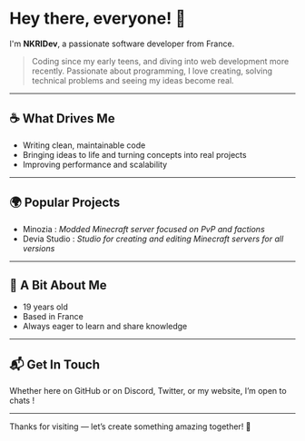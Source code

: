 
# Hey there, everyone! 👋

I'm **NKRIDev**, a passionate software developer from France.

> Coding since my early teens, and diving into web development more recently.
> Passionate about programming, I love creating, solving technical problems and seeing my ideas become real. 
---

## ☕ What Drives Me

- Writing clean, maintainable code  
- Bringing ideas to life and turning concepts into real projects
- Improving performance and scalability  

---

## 🌍 Popular Projects

- Minozia : *Modded Minecraft server focused on PvP and factions*
- Devia Studio : *Studio for creating and editing Minecraft servers for all versions*

---

## 👤 A Bit About Me

- 19 years old  
- Based in France  
- Always eager to learn and share knowledge  

---


## 📬 Get In Touch

Whether here on GitHub or on Discord, Twitter, or my website, I’m open to chats !

---

Thanks for visiting — let’s create something amazing together! 🚀
